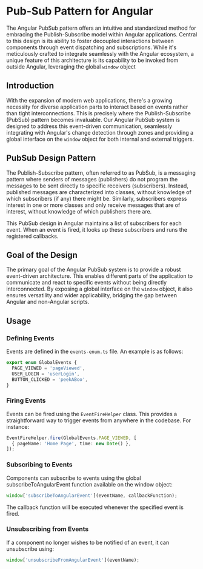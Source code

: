 # Pub-Sub Pattern for Angular

The Angular PubSub pattern offers an intuitive and standardized method for embracing the Publish-Subscribe model within Angular applications. Central to this design is its ability to foster decoupled interactions between components through event dispatching and subscriptions. While it's meticulously crafted to integrate seamlessly with the Angular ecosystem, a unique feature of this architecture is its capability to be invoked from outside Angular, leveraging the global `window` object

## Introduction

With the expansion of modern web applications, there's a growing necessity for diverse application parts to interact based on events rather than tight interconnections. This is precisely where the Publish-Subscribe (PubSub) pattern becomes invaluable. Our Angular PubSub system is designed to address this event-driven communication, seamlessly integrating with Angular's change detection through zones and providing a global interface on the `window` object for both internal and external triggers.


## PubSub Design Pattern

The Publish-Subscribe pattern, often referred to as PubSub, is a messaging pattern where senders of messages (publishers) do not program the messages to be sent directly to specific receivers (subscribers). Instead, published messages are characterized into classes, without knowledge of which subscribers (if any) there might be. Similarly, subscribers express interest in one or more classes and only receive messages that are of interest, without knowledge of which publishers there are.

This PubSub design in Angular maintains a list of subscribers for each event. When an event is fired, it looks up these subscribers and runs the registered callbacks.

## Goal of the Design

The primary goal of the Angular PubSub system is to provide a robust event-driven architecture. This enables different parts of the application to communicate and react to specific events without being directly interconnected. By exposing a global interface on the `window` object, it also ensures versatility and wider applicability, bridging the gap between Angular and non-Angular scripts.

## Usage

### Defining Events

Events are defined in the `events-enum.ts` file. An example is as follows:

```typescript
export enum GlobalEvents {
  PAGE_VIEWED = 'pageViewed',
  USER_LOGIN = 'userLogin',
  BUTTON_CLICKED = 'peekABoo',
}
```

### Firing Events

Events can be fired using the `EventFireHelper` class. This provides a straightforward way to trigger events from anywhere in the codebase. For instance:

```typescript
EventFireHelper.fire(GlobalEvents.PAGE_VIEWED, [
  { pageName: 'Home Page', time: new Date() },
]);
```

### Subscribing to Events
Components can subscribe to events using the global subscribeToAngularEvent function available on the window object:

```typescript
window['subscribeToAngularEvent'](eventName, callbackFunction);
```

The callback function will be executed whenever the specified event is fired.

### Unsubscribing from Events
If a component no longer wishes to be notified of an event, it can unsubscribe using:

```typescript
window['unsubscribeFromAngularEvent'](eventName);
```
